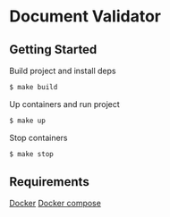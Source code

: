 # Document Validator

## Getting Started

Build project and install deps
```bash
$ make build
```

Up containers and run project
```bash
$ make up
```

Stop containers
```bash
$ make stop
```

## Requirements

[Docker](https://www.docker.com/)
[Docker compose](https://docs.docker.com/compose/install/)
